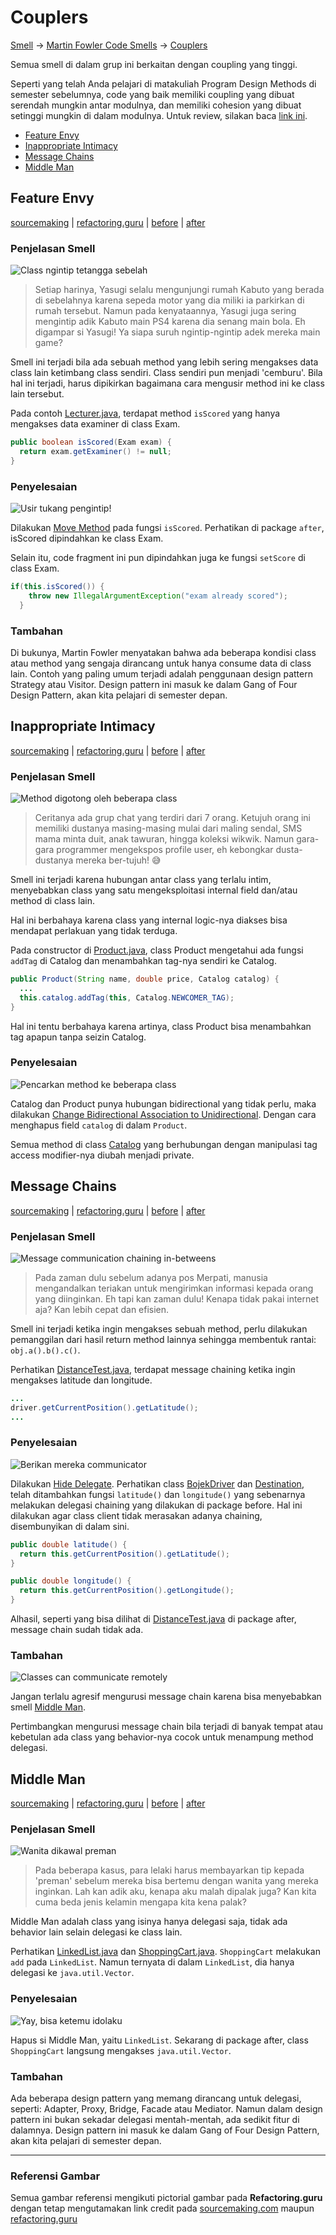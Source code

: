 # Couplers

[Smell](.) → [Martin Fowler Code Smells](Fowler) → [Couplers](#)

Semua smell di dalam grup ini berkaitan dengan coupling yang tinggi.

Seperti yang telah Anda pelajari di matakuliah Program Design Methods di semester sebelumnya, code yang baik memiliki coupling yang dibuat serendah mungkin antar modulnya, dan memiliki cohesion yang dibuat setinggi mungkin di dalam modulnya. Untuk review, silakan baca [link ini](https://www.geeksforgeeks.org/software-engineering-coupling-and-cohesion/).

- [Feature Envy](#feature-envy)
- [Inappropriate Intimacy](#inappropriate-intimacy)
- [Message Chains](#message-chains)
- [Middle Man](#middle-man)


## Feature Envy

[sourcemaking](https://sourcemaking.com/refactoring/smells/feature-envy) |
[refactoring.guru](https://refactoring.guru/smells/feature-envy) |
[before](https://github.com/akmalrusli363/smell/tree/master/src/fowler/couplers/feature_envy/before) |
[after](https://github.com/akmalrusli363/smell/tree/master/src/fowler/couplers/feature_envy/after)

### Penjelasan Smell

![Class ngintip tetangga sebelah](https://refactoring.guru/images/refactoring/content/smells/feature-envy-01.png "Class ngintip tetangga sebelah")

> Setiap harinya, Yasugi selalu mengunjungi rumah Kabuto yang berada di sebelahnya karena sepeda motor yang dia miliki ia parkirkan di rumah tersebut. Namun pada kenyataannya, Yasugi juga sering mengintip adik Kabuto main PS4 karena dia senang main bola. Eh digampar si Yasugi! Ya siapa suruh ngintip-ngintip adek mereka main game?

Smell ini terjadi bila ada sebuah method yang lebih sering mengakses data class lain ketimbang class sendiri. Class sendiri pun menjadi 'cemburu'. Bila hal ini terjadi, harus dipikirkan bagaimana cara mengusir method ini ke class lain tersebut.

Pada contoh [Lecturer.java](https://github.com/akmalrusli363/smell/tree/master/src/fowler/couplers/before/Lecturer.java), terdapat method `isScored` yang hanya mengakses data examiner di class Exam.

```java
public boolean isScored(Exam exam) {
  return exam.getExaminer() != null;
}
```

### Penyelesaian

![Usir tukang pengintip!](https://refactoring.guru/images/refactoring/content/smells/feature-envy-02.png "Usit tukang pengintip!")

Dilakukan [Move Method](https://sourcemaking.com/refactoring/move-method) pada fungsi `isScored`. Perhatikan di package `after`, isScored dipindahkan ke class Exam.

Selain itu, code fragment ini pun dipindahkan juga ke fungsi `setScore` di class Exam.

```java
if(this.isScored()) {
    throw new IllegalArgumentException("exam already scored");
  }
```

### Tambahan

Di bukunya, Martin Fowler menyatakan bahwa ada beberapa kondisi class atau method yang sengaja dirancang untuk hanya consume data di class lain. Contoh yang paling umum terjadi adalah penggunaan design pattern Strategy atau Visitor. Design pattern ini masuk ke dalam Gang of Four Design Pattern, akan kita pelajari di semester depan.


## Inappropriate Intimacy

[sourcemaking](https://sourcemaking.com/refactoring/smells/inappropriate-intimacy) |
[refactoring.guru](https://refactoring.guru/smells/inappropriate-intimacy) |
[before](https://github.com/akmalrusli363/smell/tree/master/src/fowler/couplers/inappropriate_intimacy/before) |
[after](https://github.com/akmalrusli363/smell/tree/master/src/fowler/couplers/inappropriate_intimacy/after)

### Penjelasan Smell

![Method digotong oleh beberapa class](https://refactoring.guru/images/refactoring/content/smells/inappropriate-intimacy-01.png "Method digotong oleh beberapa class")

> Ceritanya ada grup chat yang terdiri dari 7 orang. Ketujuh orang ini memiliki dustanya masing-masing mulai dari maling sendal, SMS mama minta duit, anak tawuran, hingga koleksi wikwik. Namun gara-gara programmer mengekspos profile user, eh kebongkar dusta-dustanya mereka ber-tujuh! :sweat_smile:

Smell ini terjadi karena hubungan antar class yang terlalu intim, menyebabkan class yang satu mengeksploitasi internal field dan/atau method di class lain.

Hal ini berbahaya karena class yang internal logic-nya diakses bisa mendapat perlakuan yang tidak terduga.

Pada constructor di [Product.java](https://github.com/akmalrusli363/smell/tree/master/src/fowler/couplers/inappropriate_intimacy/before/Product.java), class Product mengetahui ada fungsi `addTag` di Catalog dan menambahkan tag-nya sendiri ke Catalog.

```java
public Product(String name, double price, Catalog catalog) {
  ...
  this.catalog.addTag(this, Catalog.NEWCOMER_TAG);
}
```

Hal ini tentu berbahaya karena artinya, class Product bisa menambahkan tag apapun tanpa seizin Catalog.

### Penyelesaian

![Pencarkan method ke beberapa class](https://refactoring.guru/images/refactoring/content/smells/inappropriate-intimacy-02.png "Pencarkan method ke beberapa class")

Catalog dan Product punya hubungan bidirectional yang tidak perlu, maka dilakukan [Change Bidirectional Association to Unidirectional](https://sourcemaking.com/refactoring/change-bidirectional-association-to-unidirectional). Dengan cara menghapus field `catalog` di dalam `Product`.

Semua method di class [Catalog](https://github.com/akmalrusli363/smell/tree/master/src/fowler/couplers/inappropriate_intimacy/after/Catalog.java) yang berhubungan dengan manipulasi tag access modifier-nya diubah menjadi private.


## Message Chains

[sourcemaking](https://sourcemaking.com/refactoring/smells/message-chains) |
[refactoring.guru](https://refactoring.guru/smells/message-chains) |
[before](https://github.com/akmalrusli363/smell/tree/master/src/fowler/couplers/message_chains/before) |
[after](https://github.com/akmalrusli363/smell/tree/master/src/fowler/couplers/message_chains/after)

### Penjelasan Smell

![Message communication chaining in-betweens](https://refactoring.guru/images/refactoring/content/smells/message-chains-01.png "Perpindahan informasi menggunakan komunikasi antar orang")

> Pada zaman dulu sebelum adanya pos Merpati, manusia mengandalkan teriakan untuk mengirimkan informasi kepada orang yang diinginkan. Eh tapi kan zaman dulu! Kenapa tidak pakai internet aja? Kan lebih cepat dan efisien.

Smell ini terjadi ketika ingin mengakses sebuah method, perlu dilakukan pemanggilan dari hasil return method lainnya sehingga membentuk rantai: `obj.a().b().c()`.

Perhatikan [DistanceTest.java](https://github.com/akmalrusli363/smell/tree/master/src/fowler/couplers/message_chains/before/DistanceTest.java), terdapat message chaining ketika ingin mengakses latitude dan longitude.

```java
...
driver.getCurrentPosition().getLatitude();
...
```

### Penyelesaian

![Berikan mereka communicator](https://refactoring.guru/images/refactoring/content/smells/message-chains-02.png "Berikan mereka communicator")

Dilakukan [Hide Delegate](https://sourcemaking.com/refactoring/hide-delegate). Perhatikan class [BojekDriver](https://github.com/akmalrusli363/smell/tree/master/src/fowler/couplers/message_chains/after/BojekDriver.java) dan [Destination](https://github.com/akmalrusli363/smell/tree/master/src/fowler/couplers/message_chains/after/Destination.java), telah ditambahkan fungsi `latitude()` dan `longitude()` yang sebenarnya melakukan delegasi chaining yang dilakukan di package before. Hal ini dilakukan agar class client tidak merasakan adanya chaining, disembunyikan di dalam sini.

```java
public double latitude() {
  return this.getCurrentPosition().getLatitude();
}

public double longitude() {
  return this.getCurrentPosition().getLongitude();
}
```

Alhasil, seperti yang bisa dilihat di [DistanceTest.java](after/DistanceTest.java) di package after, message chain sudah tidak ada.

### Tambahan

![Classes can communicate remotely](https://refactoring.guru/images/refactoring/content/smells/message-chains-03.png "Class dapat berkomunikasi remote dengan rekannya")

Jangan terlalu agresif mengurusi message chain karena bisa menyebabkan smell [Middle Man](#middle-man).

Pertimbangkan mengurusi message chain bila terjadi di banyak tempat atau kebetulan ada class yang behavior-nya cocok untuk menampung method delegasi.


## Middle Man

[sourcemaking](https://sourcemaking.com/refactoring/smells/middle-man) |
[refactoring.guru](https://refactoring.guru/smells/middle-man) |
[before](https://github.com/akmalrusli363/smell/tree/master/src/fowler/couplers/middle_man/before) |
[after](https://github.com/akmalrusli363/smell/tree/master/src/fowler/couplers/middle_man/after)

### Penjelasan Smell

![Wanita dikawal preman](https://refactoring.guru/images/refactoring/content/smells/middle-man-01.png "Akses ke class lain harus melalui perantara")

> Pada beberapa kasus, para lelaki harus membayarkan tip kepada 'preman' sebelum mereka bisa bertemu dengan wanita yang mereka inginkan. Lah kan adik aku, kenapa aku malah dipalak juga? Kan kita cuma beda jenis kelamin mengapa kita kena palak?

Middle Man adalah class yang isinya hanya delegasi saja, tidak ada behavior lain selain delegasi ke class lain.

Perhatikan [LinkedList.java](https://github.com/akmalrusli363/smell/tree/master/src/fowler/couplers/middle_man/before/LinkedList.java) dan [ShoppingCart.java](https://github.com/akmalrusli363/smell/tree/master/src/fowler/couplers/middle_man/before/ShoppingCart.java). `ShoppingCart` melakukan `add` pada `LinkedList`. Namun ternyata di dalam `LinkedList`, dia hanya delegasi ke `java.util.Vector`.


### Penyelesaian

![Yay, bisa ketemu idolaku](https://refactoring.guru/images/refactoring/content/smells/middle-man-02.png "Class dapat berkomunikasi dengan rekan secara langsung")

Hapus si Middle Man, yaitu `LinkedList`. Sekarang di package after, class `ShoppingCart` langsung mengakses `java.util.Vector`.

### Tambahan

Ada beberapa design pattern yang memang dirancang untuk delegasi, seperti: Adapter, Proxy, Bridge, Facade atau Mediator. Namun dalam design pattern ini bukan sekadar delegasi mentah-mentah, ada sedikit fitur di dalamnya. Design pattern ini masuk ke dalam Gang of Four Design Pattern, akan kita pelajari di semester depan.

---

### Referensi Gambar

Semua gambar referensi mengikuti pictorial gambar pada **Refactoring.guru** dengan tetap mengutamakan link credit pada [sourcemaking.com](https://sourcemaking.com/refactoring/smells/) maupun [refactoring.guru](https://refactoring.guru/smells/)
